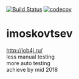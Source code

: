 [![Build Status](https://travis-ci.org/ilya-moskovtsev/imoskovtsev.svg?branch=master)](https://travis-ci.org/ilya-moskovtsev/imoskovtsev)
[![codecov](https://codecov.io/gh/ilya-moskovtsev/imoskovtsev/branch/master/graph/badge.svg)](https://codecov.io/gh/ilya-moskovtsev/imoskovtsev)

# imoskovtsev
http://job4j.ru/<br>
less manual testing<br>
more auto testing<br>
achieve by mid 2018
